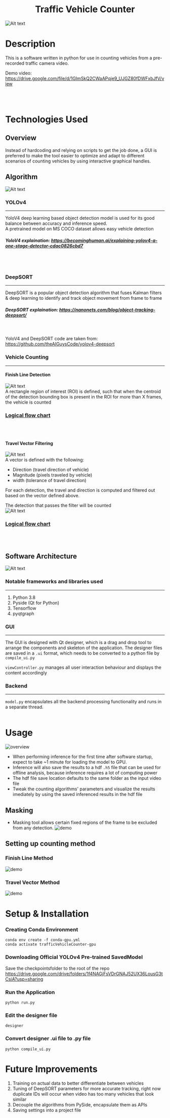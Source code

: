 # **<div align='center'> Traffic Vehicle Counter </div>**  
![Alt text](docs/banner.gif)

# Description  

This is a software written in python for use in counting vehicles from a pre-recorded traffic camera video.

Demo video:
https://drive.google.com/file/d/1GImSkQ2CWaAPqje9_UJGZ80fDWFxbJfV/view

<br/><br/>

# Technologies Used
## Overview
Instead of hardcoding and relying on scripts to get the job done, a GUI is preferred to make the tool easier to optimize and adapt to different scenarios of counting vehicles by using interactive graphical handles.  

## Algorithm
![Alt text](docs/diagrams-overview.png)

### YOLOv4
---
YoloV4 deep learning based object detection model is used for its good balance between accuracy and inference speed.  
A pretrained model on MS COCO dataset allows easy vehicle detection  

##### YoloV4 explaination: https://becominghuman.ai/explaining-yolov4-a-one-stage-detector-cdac0826cbd7
<br></br>

### DeepSORT
---
DeepSORT is a popular object detection algorithm that fuses Kalman filters & deep learning to identify and track object movement from frame to frame

##### DeepSORT explaination: https://nanonets.com/blog/object-tracking-deepsort/
<br></br>
YoloV4 and DeepSORT code are taken from: https://github.com/theAIGuysCode/yolov4-deepsort 

### Vehicle Counting
---
#### **Finish Line Detection**
![Alt text](docs/finish_line_method.gif)  
A rectangle region of interest (ROI) is defined, such that when the centroid of the detection bounding box is present in the ROI for more than X frames, the vehicle is counted  
### [Logical flow chart](docs/diagrams-finish_line.png)
<br></br>

#### **Travel Vector Filtering**
![Alt text](docs/travel_vector_method.gif)  
A vector is defined with the following:
- Direction (travel direction of vehicle)
- Magnitude (pixels traveled by vehicle)
- width (tolerance of travel direction)

For each detection, the travel and direction is computed and filtered out based on the vector defined above. 

The detection that passes the filter will be counted  
![Alt text](docs/diagrams-vector_visualization.png)

### [Logical flow chart](docs/diagrams-travel_vector.png)
<br></br>

## Software Architecture
![Alt text](docs/diagrams-software_arch.png)

### Notable frameworks and libraries used
---
1. Python 3.8
2. Pyside (Qt for Python)
3. Tensorflow
4. pyqtgraph

### GUI
---
The GUI is designed with Qt designer, which is a drag and drop tool to arrange the components and skeleton of the application. The designer files are saved in a `.ui` format, which needs to be converted to a python file  by `compile_ui.py`

`viewController.py` manages all user interaction behaviour and displays the content accordingly

### Backend
---
`model.py` encapsulates all the backend processing functionality and runs in a separate thread. 
<br></br>

# Usage
![overview](docs/user_interface.png)

- When performing inference for the first time after software startup, expect to take ~1 minute for loading the model to GPU.
- Inference will also save the results to a hdf `.h5` file that can be used for offline analysis, because inference requires a lot of computing power
- The hdf file save location defaults to the same folder as the input video file
- Tweak the counting algorithms' parameters and visualize the results imediately by using the saved inferenced results in the hdf file

## Masking
- Masking tool allows certain fixed regions of the frame to be excluded from any detection.
![demo](docs/masking.gif)

## Setting up counting method
### Finish Line Method
![demo](docs/using_finish_method.gif)

### Travel Vector Method
![demo](docs/using_vector_method.gif)



# Setup & Installation
### Creating Conda Environment
```
conda env create -f conda-gpu.yml
conda activate trafficVehicleCounter-gpu
```  
### Downloading Official YOLOv4 Pre-trained SavedModel
Save the checkpointsfolder to the root of the repo  
https://drive.google.com/drive/folders/1f4NAGjFsVDrGNAJ52UX36LousG3tCsiA?usp=sharing

### Run the Application
```
python run.py
```

### Edit the designer file
```
designer
```
### Convert designer .ui file to .py file
```
python compile_ui.py
```

# Future Improvements
1. Training on actual data to better differentiate between vehicles
2. Tuning of DeepSORT parameters for more accurate tracking, right now duplicate IDs will occur when video has too many vehicles that look similar
3. Decouple the algorithms from PySide, encapsulate them as APIs
4. Saving settings into a project file
